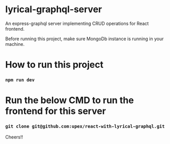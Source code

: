 # lyrical-graphql-server
An express-graphql server implementing CRUD operations for React frontend.

Before running this project, make sure MongoDb instance is running in your machine.

# How to run this project

### `npm run dev`

# Run the below CMD to run the frontend for this server

### `git clone git@github.com:upex/react-with-lyrical-graphql.git`

Cheers!!
